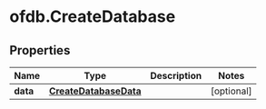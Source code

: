 # ofdb.CreateDatabase

## Properties

Name | Type | Description | Notes
------------ | ------------- | ------------- | -------------
**data** | [**CreateDatabaseData**](CreateDatabaseData.md) |  | [optional] 


